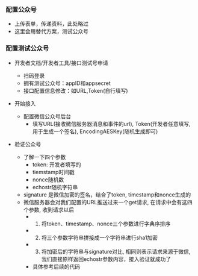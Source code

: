 ### 配置公众号

- 上传表单，传递资料，此处略过
- 这里会用替代方案，测试公众号

### 配置测试公众号

- 开发者文档/开发者工具/接口测试号申请
    * 扫码登录
    * 拥有测试公众号：appID和appsecret
    * 接口配置信息修改：如URL,Token(自行填写)

- 开始接入
    * 配置微信公众号后台
      * 填写URL(接收微信服务器消息和事件的url), Token(开发者任意填写,用于生成一个签名), EncodingAESKey(随机生成即可)

- 验证公众号
    * 了解一下四个参数
        * token: 开发者填写的
        * tiemstamp时间戳
        * nonce随机数
        * echostr随机字符串
    * signature 是微信加密的签名，结合了token, timestamp和nonce生成的
    * 微信服务器会对我们配置的URL推送过来一个get请求, 在请求中会有这四个参数, 收到请求以后
        * 1) 将token、timestamp、nonce三个参数进行字典序排序
        * 2) 将三个参数字符串拼接成一个字符串进行sha1加密
        * 3) 将加密后的字符串与signature对比, 相同则表示请求来源于微信, 我们直接原样返回echostr参数内容，接入验证就成功了
        * 具体参考后续的代码
